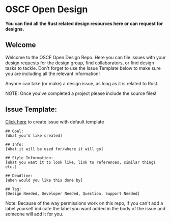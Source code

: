 # OSCF Open Design

**You can find all the Rust related design resources here or can request for designs.**

## Welcome

Welcome to the OSCF Open Design Repo. Here you can file issues with your design requests for the design group, find collaborators, or find design tasks to tackle. Don't forget to use the Issue Template below to make sure you are including all the relevant information!

Anyone can take (or make) a design issue, as long as it is related to Rust.

NOTE: Once you've completed a project please include the source files!

## Issue Template:

[Click here](https://github.com/oscf-io/OpenDesign/issues/new) to create issue with default template

```
## Goal: 
[What you'd like created]

## Info: 
[What it will be used for/where it will go]

## Style Information: 
[What you want it to look like, link to references, similar things etc.]

## Deadline: 
[When would you like this done by]

## Tag: 
[Design Needed, Developer Needed, Question, Support Needed]
```

Note: Because of the way permissions work on this repo, if you can't add a label yourself indicate the label you want added in the body of the issue and someone will add it for you.
